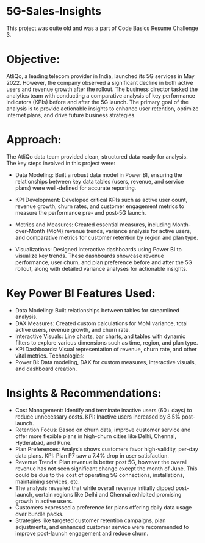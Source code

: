# 5G-Sales-Insights

This project was quite old and was a part of Code Basics Resume Challenge 3.


# Objective:
AtliQo, a leading telecom provider in India, launched its 5G services in May 2022. However, the company observed a significant decline in both active users and revenue growth after the rollout. The business director tasked the analytics team with conducting a comparative analysis of key performance indicators (KPIs) before and after the 5G launch. The primary goal of the analysis is to provide actionable insights to enhance user retention, optimize internet plans, and drive future business strategies.

# Approach:
The AtliQo data team provided clean, structured data ready for analysis. The key steps involved in this project were:

* Data Modeling:
Built a robust data model in Power BI, ensuring the relationships between key data tables (users, revenue, and service plans) were well-defined for accurate reporting.

* KPI Development:
Developed critical KPIs such as active user count, revenue growth, churn rates, and customer engagement metrics to measure the performance pre- and post-5G launch.

* Metrics and Measures:
Created essential measures, including Month-over-Month (MoM) revenue trends, variance analysis for active users, and comparative metrics for customer retention by region and plan type.

* Visualizations:
Designed interactive dashboards using Power BI to visualize key trends. These dashboards showcase revenue performance, user churn, and plan preference before and after the 5G rollout, along with detailed variance analyses for actionable insights.

# Key Power BI Features Used:
* Data Modeling: Built relationships between tables for streamlined analysis.
* DAX Measures: Created custom calculations for MoM variance, total active users, revenue growth, and churn rate.
* Interactive Visuals: Line charts, bar charts, and tables with dynamic filters to explore various dimensions such as time, region, and plan type.
* KPI Dashboards: Visual representation of revenue, churn rate, and other vital metrics.
Technologies:
* Power BI: Data modeling, DAX for custom measures, interactive visuals, and dashboard creation.



# Insights & Recommendations:

* Cost Management: Identify and terminate inactive users (60+ days) to reduce unnecessary costs. KPI: Inactive users increased by 8.5% post-launch.
* Retention Focus: Based on churn data, improve customer service and offer more flexible plans in high-churn cities like Delhi, Chennai, Hyderabad, and Pune.
* Plan Preferences: Analysis shows customers favor high-validity, per-day data plans. KPI: Plan P7 saw a 7.4% drop in user satisfaction.
* Revenue Trends: Plan revenue is better post 5G, however the overall revenue has not seen significant change except the month of June. This could be due to the cost of operating 5G connections, installations, maintaining services, etc.
* The analysis revealed that while overall revenue initially dipped post-launch, certain regions like Delhi and Chennai exhibited promising growth in active users.
* Customers expressed a preference for plans offering daily data usage over bundle packs.
* Strategies like targeted customer retention campaigns, plan adjustments, and enhanced customer service were recommended to improve post-launch engagement and reduce churn.
